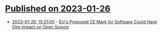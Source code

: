 # [Published on 2023-01-26](index.md)

* [2023-01-26, 15:21:00](https://news.slashdot.org/story/23/01/26/1211223/eus-proposed-ce-mark-for-software-could-have-dire-impact-on-open-source?utm_source=rss1.0mainlinkanon&utm_medium=feed) - [EU's Proposed CE Mark for Software Could Have Dire Impact on Open Source](https://news.slashdot.org/story/23/01/26/1211223/eus-proposed-ce-mark-for-software-could-have-dire-impact-on-open-source?utm_source=rss1.0mainlinkanon&utm_medium=feed)
